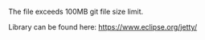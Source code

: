 The file exceeds 100MB git file size limit.

Library can be found here: https://www.eclipse.org/jetty/

